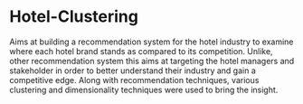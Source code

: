 # Hotel-Clustering
Aims at building a recommendation system for the hotel industry to examine where each hotel brand stands as compared to its competition. Unlike, other recommendation system this aims at targeting the hotel managers and stakeholder in order to better understand their industry and gain a competitive edge. Along with recommendation techniques, various clustering and dimensionality techniques were used to bring the insight.

